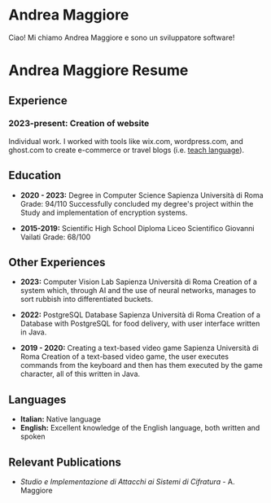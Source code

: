 # Andrea Maggiore
Ciao! Mi chiamo Andrea Maggiore e sono un sviluppatore software!

# Andrea Maggiore Resume

## Experience

### 2023-present: Creation of website
Individual work. I worked with tools like wix.com, wordpress.com, and ghost.com to create e-commerce or travel blogs (i.e. [teach language](https://lorenzoscalera20.wixsite.com/teach-language)).

## Education
- **2020 - 2023:** Degree in Computer Science
  Sapienza Università di Roma
  Grade: 94/110
  Successfully concluded my degree's project within the Study and implementation of encryption systems.

- **2015-2019:** Scientific High School Diploma
  Liceo Scientifico Giovanni Vailati
  Grade: 68/100

## Other Experiences

- **2023:** Computer Vision Lab
  Sapienza Università di Roma
  Creation of a system which, through AI and the use of neural networks, manages to sort rubbish into differentiated buckets.

- **2022:** PostgreSQL Database
  Sapienza Università di Roma
  Creation of a Database with PostgreSQL for food delivery, with user interface written in Java.

- **2019 - 2020:** Creating a text-based video game
  Sapienza Università di Roma
  Creation of a text-based video game, the user executes commands from the keyboard and then has them executed by the game character, all of this written in Java.

## Languages
- **Italian:** Native language
- **English:** Excellent knowledge of the English language, both written and spoken

## Relevant Publications
- *Studio e Implementazione di Attacchi ai Sistemi di Cifratura* - A. Maggiore
